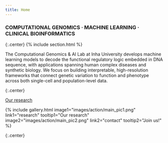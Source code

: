 ```yaml
---
title: Home
---
```


### COMPUTATIONAL GENOMICS · MACHINE LEARNING · CLINICAL BIOINFORMATICS

{:.center}
{% include section.html %}

The Computational Genomics & AI Lab at Inha University develops machine learning models to decode the functional regulatory logic embedded in DNA sequence, with applications spanning human complex diseases and synthetic biology. We focus on building interpretable, high-resolution frameworks that connect genetic variation to function and phenotype across both single-cell and population-level data.

{:.center} 

[Our research](research)

{% include gallery.html image1="images/action/main_pic1.png" link1="research" tooltip1="Our research" image2="images/action/main_pic2.png" link2="contact" tooltip2="Join us!" %}

{:.center} 
